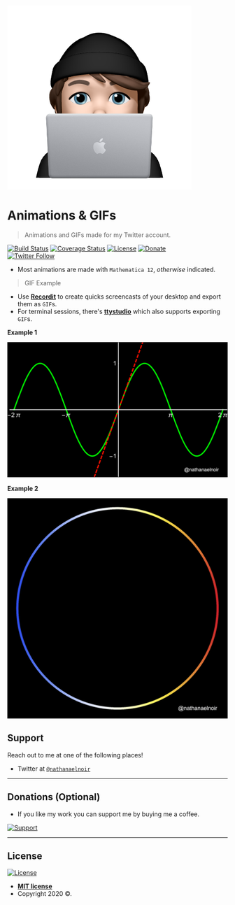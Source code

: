 <a href="https://twitter.com/nathanaelnoir"><img src="https://raw.githubusercontent.com/nathanaelnoir/Animations/master/6b6346318dde1667d14dce0ef2dde2ba-sticker.png" title="Twitter" alt="Twitter"></a>


# Animations & GIFs

> Animations and GIFs made for my Twitter account.




[![Build Status](http://img.shields.io/travis/badges/badgerbadgerbadger.svg?style=flat-square)](https://travis-ci.org/badges/badgerbadgerbadger) [![Coverage Status](http://img.shields.io/coveralls/badges/badgerbadgerbadger.svg?style=flat-square)](https://coveralls.io/r/badges/badgerbadgerbadger) [![License](http://img.shields.io/:license-mit-blue.svg?style=flat-square)](http://badges.mit-license.org) [![Donate](https://img.shields.io/badge/$-support-ff69b4.svg?style=flat)](https://www.buymeacoffee.com/nathanaelnoir)  
[![Twitter Follow](https://img.shields.io/twitter/follow/nathanaelnoir.svg?style=social)](https://twitter.com/nathanaelnoir)



- Most animations are made with `Mathematica 12`, *otherwise* indicated.

> GIF Example

- Use <a href="http://recordit.co/" target="_blank">**Recordit**</a> to create quicks screencasts of your desktop and export them as `GIF`s.
- For terminal sessions, there's <a href="https://github.com/chjj/ttystudio" target="_blank">**ttystudio**</a> which also supports exporting `GIF`s.

**Example 1**

![](https://raw.githubusercontent.com/nathanaelnoir/Animations/master/Examples/gif.gif)

**Example 2**


![](https://raw.githubusercontent.com/nathanaelnoir/Animations/master/Examples/gif2.gif)


## Support

Reach out to me at one of the following places!


- Twitter at <a href="http://twitter.com/nathanaelnoir" target="_blank">`@nathanaelnoir`</a>


---

## Donations (Optional)

- If you like my work you can support me by buying me a coffee.

[![Support](https://cdn.rawgit.com/gratipay/gratipay-badge/2.3.0/dist/gratipay.png)](https://www.buymeacoffee.com/nathanaelnoir)


---

## License

[![License](http://img.shields.io/:license-mit-blue.svg?style=flat-square)](http://badges.mit-license.org)

- **[MIT license](http://opensource.org/licenses/mit-license.php)**
- Copyright 2020 ©.
